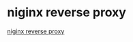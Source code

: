 # niginx reverse proxy
[niginx reverse proxy](https://aiwithcloud.com/2022/09/16/niginx_reverse_proxy/)